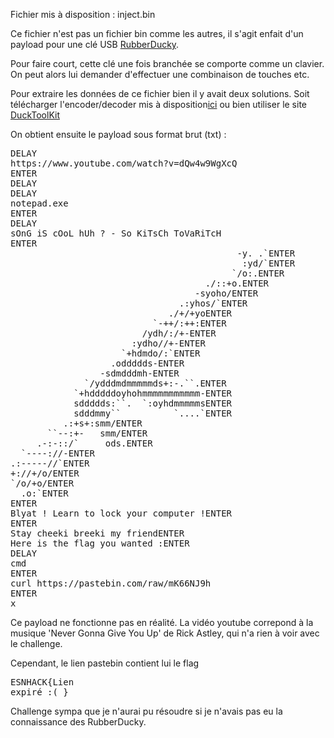 Fichier mis à disposition : inject.bin

Ce fichier n'est pas un fichier bin comme les autres, il s'agit enfait d'un payload pour une clé USB <a href="https://docs.hak5.org/hc/en-us/categories/360000982554-USB-Rubber-Ducky">RubberDucky</a>.

Pour faire court, cette clé une fois branchée se comporte comme un clavier. On peut alors lui demander d'effectuer une combinaison de touches etc.

Pour extraire les données de ce fichier bien il y avait deux solutions.
Soit télécharger l'encoder/decoder mis à disposition<a href="https://github.com/hak5darren/USB-Rubber-Ducky ">ici</a> ou bien utiliser le site <a href="https://ducktoolkit.com/decode">DuckToolKit</a>

On obtient ensuite le payload sous format brut (txt) :

<pre>
DELAY
https://www.youtube.com/watch?v=dQw4w9WgXcQ
ENTER
DELAY
DELAY
notepad.exe
ENTER
DELAY
sOnG iS cOoL hUh ? - So KiTsCh ToVaRiTcH
ENTER
                                           -y. .`ENTER
                                            :yd/`ENTER
                                          `/o:.ENTER
                                     ./::+o.ENTER
                                   -syoho/ENTER
                                .:yhos/`ENTER
                              ./+/+yoENTER
                           `-++/:++:ENTER
                         /ydh/:/+-ENTER
                       :ydho//+-ENTER
                     `+hdmdo/:`ENTER
                   .oddddds-ENTER
                 -sdmdddmh-ENTER
              `/ydddmdmmmmmds+:-.``.ENTER
            `+hdddddoyhohmmmmmmmmmmm-ENTER
            sddddds:``.  `:oyhdmmmmmsENTER
            sdddmmy``          `....`ENTER
          .:+s+:smm/ENTER
       ``--:+-   smm/ENTER
     .-:-::/`     ods.ENTER
  `----://-ENTER
.:-----//`ENTER
+://+/o/ENTER
`/o/+o/ENTER
  .o:`ENTER
ENTER
Blyat ! Learn to lock your computer !ENTER
ENTER
Stay cheeki breeki my friendENTER
Here is the flag you wanted :ENTER
DELAY
cmd
ENTER
curl https://pastebin.com/raw/mK66NJ9h
ENTER
x
</pre>

Ce payload ne fonctionne pas en réalité.
La vidéo youtube correpond à la musique 'Never Gonna Give You Up' de Rick Astley, qui n'a rien à voir avec le challenge.

Cependant, le lien pastebin contient lui le flag <pre>ESNHACK{Lien expiré :( }</pre>

Challenge sympa que je n'aurai pu résoudre si je n'avais pas eu la connaissance des RubberDucky.
